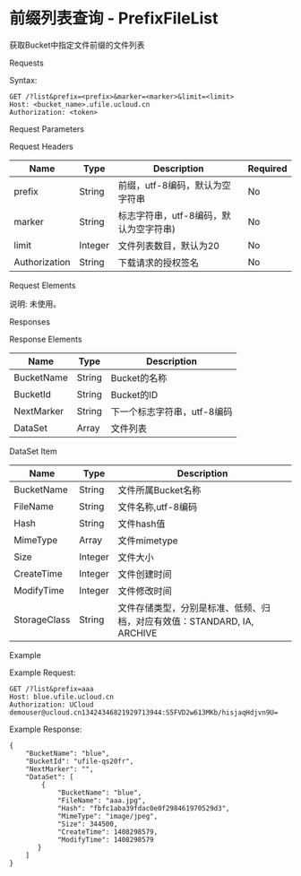 # 前缀列表查询 - PrefixFileList 

获取Bucket中指定文件前缀的文件列表

Requests

Syntax:

```
GET /?list&prefix=<prefix>&marker=<marker>&limit=<limit>
Host: <bucket_name>.ufile.ucloud.cn
Authorization: <token> 
```
Request Parameters

Request Headers

|Name             |Type  |Description                       |Required|
|---|---|---|---|
|prefix           |String|前缀，utf-8编码，默认为空字符串                         |No      |
|marker|String|标志字符串，utf-8编码，默认为空字符串)                         |No      |
|limit|Integer|文件列表数目，默认为20                         |No      |
|Authorization    |String|下载请求的授权签名                         |No      |

Request Elements

说明: 未使用。

Responses

Response Elements

|Name          |Type   |Description     |
|---|---|---|
|BucketName  |String |Bucket的名称       |
|BucketId   |String |Bucket的ID       |
|NextMarker  |String |下一个标志字符串，utf-8编码      |
|DataSet    |Array  |文件列表   |

DataSet Item

|Name   |Type   |Description|
|---|---|---|
|BucketName  |String |文件所属Bucket名称      |
|FileName   |String |文件名称,utf-8编码      |
|Hash      |String |文件hash值     |
|MimeType   |Array  |文件mimetype  |
|Size	|Integer	|文件大小 |
|CreateTime |Integer |文件创建时间 |
|ModifyTime |Integer	|文件修改时间 |
| StorageClass |String		|文件存储类型，分别是标准、低频、归档，对应有效值：STANDARD, IA, ARCHIVE |

Example

Example Request:

```
GET /?list&prefix=aaa
Host: blue.ufile.ucloud.cn
Authorization: UCloud demouser@ucloud.cn13424346821929713944:S5FVD2w613MKb/hisjaqHdjvn9U=
```
Example Response:

```
{
    "BucketName": "blue",
    "BucketId": "ufile-qs20fr",
    "NextMarker": "",
    "DataSet": [
        {
            "BucketName": "blue",
            "FileName": "aaa.jpg",
            "Hash": "fbfc1aba39fdac0e0f298461970529d3",
            "MimeType": "image/jpeg",
            "Size": 344500,
            "CreateTime": 1408298579,
            "ModifyTime": 1408298579
       }
    ]
}
```
